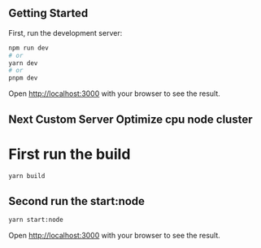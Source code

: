 ## Getting Started

First, run the development server:

```bash
npm run dev
# or
yarn dev
# or
pnpm dev
```

Open [http://localhost:3000](http://localhost:3000) with your browser to see the result.


## Next Custom Server Optimize cpu node cluster

# First run the build 

```bash
yarn build
```

## Second run the start:node

```bash
yarn start:node
```

Open [http://localhost:3000](http://localhost:3000) with your browser to see the result.